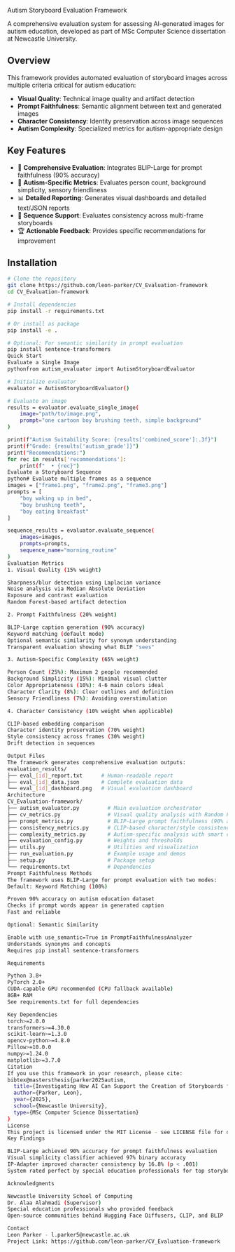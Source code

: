 Autism Storyboard Evaluation Framework

A comprehensive evaluation system for assessing AI-generated images for autism education, developed as part of MSc Computer Science dissertation at Newcastle University.

## Overview

This framework provides automated evaluation of storyboard images across multiple criteria critical for autism education:

- **Visual Quality**: Technical image quality and artifact detection
- **Prompt Faithfulness**: Semantic alignment between text and generated images  
- **Character Consistency**: Identity preservation across image sequences
- **Autism Complexity**: Specialized metrics for autism-appropriate design

## Key Features

- 🎯 **Comprehensive Evaluation**: Integrates BLIP-Large for prompt faithfulness (90% accuracy)
- 🧩 **Autism-Specific Metrics**: Evaluates person count, background simplicity, sensory friendliness
- 📊 **Detailed Reporting**: Generates visual dashboards and detailed text/JSON reports
- 🔄 **Sequence Support**: Evaluates consistency across multi-frame storyboards
- 🏆 **Actionable Feedback**: Provides specific recommendations for improvement

## Installation

```bash
# Clone the repository
git clone https://github.com/leon-parker/CV_Evaluation-framework
cd CV_Evaluation-framework

# Install dependencies
pip install -r requirements.txt

# Or install as package
pip install -e .

# Optional: For semantic similarity in prompt evaluation
pip install sentence-transformers
Quick Start
Evaluate a Single Image
pythonfrom autism_evaluator import AutismStoryboardEvaluator

# Initialize evaluator
evaluator = AutismStoryboardEvaluator()

# Evaluate an image
results = evaluator.evaluate_single_image(
    image="path/to/image.png",
    prompt="one cartoon boy brushing teeth, simple background"
)

print(f"Autism Suitability Score: {results['combined_score']:.3f}")
print(f"Grade: {results['autism_grade']}")
print("Recommendations:")
for rec in results['recommendations']:
    print(f"  • {rec}")
Evaluate a Storyboard Sequence
python# Evaluate multiple frames as a sequence
images = ["frame1.png", "frame2.png", "frame3.png"]
prompts = [
    "boy waking up in bed",
    "boy brushing teeth", 
    "boy eating breakfast"
]

sequence_results = evaluator.evaluate_sequence(
    images=images,
    prompts=prompts,
    sequence_name="morning_routine"
)
Evaluation Metrics
1. Visual Quality (15% weight)

Sharpness/blur detection using Laplacian variance
Noise analysis via Median Absolute Deviation
Exposure and contrast evaluation
Random Forest-based artifact detection

2. Prompt Faithfulness (20% weight)

BLIP-Large caption generation (90% accuracy)
Keyword matching (default mode)
Optional semantic similarity for synonym understanding
Transparent evaluation showing what BLIP "sees"

3. Autism-Specific Complexity (65% weight)

Person Count (25%): Maximum 2 people recommended
Background Simplicity (15%): Minimal visual clutter
Color Appropriateness (10%): 4-6 main colors ideal
Character Clarity (8%): Clear outlines and definition
Sensory Friendliness (7%): Avoiding overstimulation

4. Character Consistency (10% weight when applicable)

CLIP-based embedding comparison
Character identity preservation (70% weight)
Style consistency across frames (30% weight)
Drift detection in sequences

Output Files
The framework generates comprehensive evaluation outputs:
evaluation_results/
├── eval_[id]_report.txt      # Human-readable report
├── eval_[id]_data.json       # Complete evaluation data
└── eval_[id]_dashboard.png   # Visual evaluation dashboard
Architecture
CV_Evaluation-framework/
├── autism_evaluator.py         # Main evaluation orchestrator
├── cv_metrics.py               # Visual quality analysis with Random Forest
├── prompt_metrics.py           # BLIP-Large prompt faithfulness (90% accuracy)
├── consistency_metrics.py      # CLIP-based character/style consistency
├── complexity_metrics.py       # Autism-specific analysis with smart consensus
├── evaluation_config.py        # Weights and thresholds
├── utils.py                    # Utilities and visualization
├── run_evaluation.py           # Example usage and demos
├── setup.py                    # Package setup
└── requirements.txt            # Dependencies
Prompt Faithfulness Methods
The framework uses BLIP-Large for prompt evaluation with two modes:
Default: Keyword Matching (100%)

Proven 90% accuracy on autism education dataset
Checks if prompt words appear in generated caption
Fast and reliable

Optional: Semantic Similarity

Enable with use_semantic=True in PromptFaithfulnessAnalyzer
Understands synonyms and concepts
Requires pip install sentence-transformers

Requirements

Python 3.8+
PyTorch 2.0+
CUDA-capable GPU recommended (CPU fallback available)
8GB+ RAM
See requirements.txt for full dependencies

Key Dependencies
torch>=2.0.0
transformers>=4.30.0
scikit-learn>=1.3.0
opencv-python>=4.8.0
Pillow>=10.0.0
numpy>=1.24.0
matplotlib>=3.7.0
Citation
If you use this framework in your research, please cite:
bibtex@mastersthesis{parker2025autism,
  title={Investigating How AI Can Support the Creation of Storyboards for Autism Education},
  author={Parker, Leon},
  year={2025},
  school={Newcastle University},
  type={MSc Computer Science Dissertation}
}
License
This project is licensed under the MIT License - see LICENSE file for details.
Key Findings

BLIP-Large achieved 90% accuracy for prompt faithfulness evaluation
Visual simplicity classifier achieved 97% binary accuracy
IP-Adapter improved character consistency by 16.8% (p < .001)
System rated perfect by special education professionals for top storyboards

Acknowledgments

Newcastle University School of Computing
Dr. Alaa Alahmadi (Supervisor)
Special education professionals who provided feedback
Open-source communities behind Hugging Face Diffusers, CLIP, and BLIP

Contact
Leon Parker - l.parker5@newcastle.ac.uk
Project Link: https://github.com/leon-parker/CV_Evaluation-framework